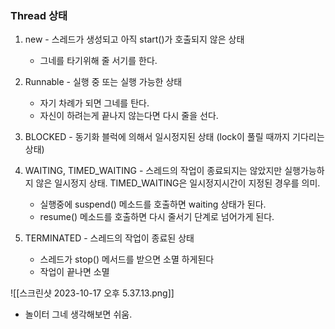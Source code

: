 
### Thread 상태

1. new - 스레드가 생성되고 아직 start()가 호출되지 않은 상태
	- 그네를 타기위해 줄 서기를 한다.

2. Runnable - 실행 중 또는 실행 가능한 상태
	- 자기 차례가 되면 그네를 탄다.
	- 자신이 하려는게 끝나지 않는다면 다시 줄을 선다.

3. BLOCKED - 동기화 블럭에 의해서 일시정지된 상태 (lock이 풀릴 때까지 기다리는 상태)
	
4. WAITING, TIMED_WAITING - 스레드의 작업이 종료되지는 않았지만 실행가능하지 않은 일시정지 상태. TIMED_WAITING은 일시정지시간이 지정된 경우를 의미.
	- 실행중에 suspend() 메소드를 호출하면 waiting 상태가 된다.
	- resume() 메소드를 호출하면 다시 줄서기 단계로 넘어가게 된다.

5. TERMINATED - 스레드의 작업이 종료된 상태
	- 스레드가 stop() 메서드를 받으면 소멸 하게된다
	- 작업이 끝나면 소멸

![[스크린샷 2023-10-17 오후 5.37.13.png]]

- 놀이터 그네 생각해보면 쉬움.
